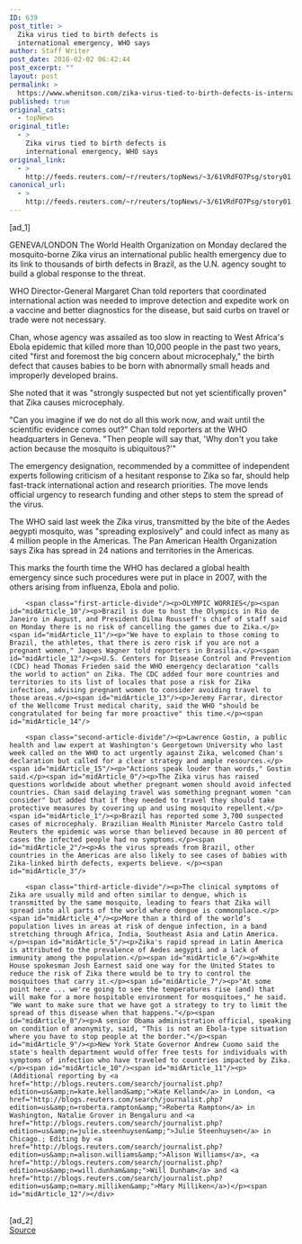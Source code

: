 ```yaml
---
ID: 639
post_title: >
  Zika virus tied to birth defects is
  international emergency, WHO says
author: Staff Writer
post_date: 2016-02-02 06:42:44
post_excerpt: ""
layout: post
permalink: >
  https://www.whenitson.com/zika-virus-tied-to-birth-defects-is-international-emergency-who-says/
published: true
original_cats:
  - topNews
original_title:
  - >
    Zika virus tied to birth defects is
    international emergency, WHO says
original_link:
  - >
    http://feeds.reuters.com/~r/reuters/topNews/~3/61VRdFO7Psg/story01.htm
canonical_url:
  - >
    http://feeds.reuters.com/~r/reuters/topNews/~3/61VRdFO7Psg/story01.htm
---
```

 [ad_1]
<br><div id="articleText">
<span id="midArticle_start"/>

<span id="midArticle_0"/><span class="focusParagraph" readability="5"><p><span class="articleLocation">GENEVA/LONDON</span> The World Health Organization on Monday declared the mosquito-borne Zika virus an international public health emergency due to its link to thousands of birth defects in Brazil, as the U.N. agency sought to build a global response to the threat.</p></span><span id="midArticle_1"/><p>WHO Director-General Margaret Chan told reporters that coordinated international action was needed to improve detection and expedite work on a vaccine and better diagnostics for the disease, but said curbs on travel or trade were not necessary.</p><span id="midArticle_2"/><p>Chan, whose agency was assailed as too slow in reacting to West Africa's Ebola epidemic that killed more than 10,000 people in the past two years, cited "first and foremost the big concern about microcephaly," the birth defect that causes babies to be born with abnormally small heads and improperly developed brains. </p><span id="midArticle_3"/><p>She noted that it was "strongly suspected but not yet scientifically proven" that Zika causes microcephaly.</p><span id="midArticle_4"/><p>"Can you imagine if we do not do all this work now, and wait until the scientific evidence comes out?" Chan told reporters at the WHO headquarters in Geneva. "Then people will say that, 'Why don't you take action because the mosquito is ubiquitous?'"</p><span id="midArticle_5"/><p>The emergency designation, recommended by a committee of independent experts following criticism of a hesitant response to Zika so far, should help fast-track international action and research priorities. The move lends official urgency to research funding and other steps to stem the spread of the virus.</p><span id="midArticle_6"/><p>The WHO said last week the Zika virus, transmitted by the bite of the Aedes aegypti mosquito, was "spreading explosively" and could infect as many as 4 million people in the Americas. The Pan American Health Organization says Zika has spread in 24 nations and territories in the Americas.</p><span id="midArticle_7"/><p>This marks the fourth time the WHO has declared a global health emergency since such procedures were put in place in 2007, with the others arising from influenza, Ebola and polio.</p><span id="midArticle_8"/><span id="midArticle_9"/>
        
        <span class="first-article-divide"/><p>OLYMPIC WORRIES</p><span id="midArticle_10"/><p>Brazil is due to host the Olympics in Rio de Janeiro in August, and President Dilma Rousseff's chief of staff said on Monday there is no risk of cancelling the games due to Zika.</p><span id="midArticle_11"/><p>"We have to explain to those coming to Brazil, the athletes, that there is zero risk if you are not a pregnant women," Jaques Wagner told reporters in Brasilia.</p><span id="midArticle_12"/><p>U.S. Centers for Disease Control and Prevention (CDC) head Thomas Frieden said the WHO emergency declaration "calls the world to action" on Zika. The CDC added four more countries and territories to its list of locales that pose a risk for Zika infection, advising pregnant women to consider avoiding travel to those areas.</p><span id="midArticle_13"/><p>Jeremy Farrar, director of the Wellcome Trust medical charity, said the WHO "should be congratulated for being far more proactive" this time.</p><span id="midArticle_14"/>
        
        <span class="second-article-divide"/><p>Lawrence Gostin, a public health and law expert at Washington's Georgetown University who last week called on the WHO to act urgently against Zika, welcomed Chan's declaration but called for a clear strategy and ample resources.</p><span id="midArticle_15"/><p>"Actions speak louder than words," Gostin said.</p><span id="midArticle_0"/><p>The Zika virus has raised questions worldwide about whether pregnant women should avoid infected countries. Chan said delaying travel was something pregnant women "can consider" but added that if they needed to travel they should take protective measures by covering up and using mosquito repellent.</p><span id="midArticle_1"/><p>Brazil has reported some 3,700 suspected cases of microcephaly. Brazilian Health Minister Marcelo Castro told Reuters the epidemic was worse than believed because in 80 percent of cases the infected people had no symptoms.</p><span id="midArticle_2"/><p>As the virus spreads from Brazil, other countries in the Americas are also likely to see cases of babies with Zika-linked birth defects, experts believe. </p><span id="midArticle_3"/>
        
        <span class="third-article-divide"/><p>The clinical symptoms of Zika are usually mild and often similar to dengue, which is transmitted by the same mosquito, leading to fears that Zika will spread into all parts of the world where dengue is commonplace.</p><span id="midArticle_4"/><p>More than a third of the world’s population lives in areas at risk of dengue infection, in a band stretching through Africa, India, Southeast Asia and Latin America.</p><span id="midArticle_5"/><p>Zika's rapid spread in Latin America is attributed to the prevalence of Aedes aegypti and a lack of immunity among the population.</p><span id="midArticle_6"/><p>White House spokesman Josh Earnest said one way for the United States to reduce the risk of Zika there would be to try to control the mosquitoes that carry it.</p><span id="midArticle_7"/><p>"At some point here ... we're going to see the temperatures rise (and) that will make for a more hospitable environment for mosquitoes," he said. "We want to make sure that we have got a strategy to try to limit the spread of this disease when that happens."</p><span id="midArticle_8"/><p>A senior Obama administration official, speaking on condition of anonymity, said, "This is not an Ebola-type situation where you have to stop people at the border."</p><span id="midArticle_9"/><p>New York State Governor Andrew Cuomo said the state's health department would offer free tests for individuals with symptoms of infection who have traveled to countries impacted by Zika.</p><span id="midArticle_10"/><span id="midArticle_11"/><p> (Additional reporting by <a href="http://blogs.reuters.com/search/journalist.php?edition=us&amp;n=kate.kelland&amp;">Kate Kelland</a> in London, <a href="http://blogs.reuters.com/search/journalist.php?edition=us&amp;n=roberta.rampton&amp;">Roberta Rampton</a> in Washington, Natalie Grover in Bengaluru and <a href="http://blogs.reuters.com/search/journalist.php?edition=us&amp;n=julie.steenhuysen&amp;">Julie Steenhuysen</a> in Chicago.; Editing by <a href="http://blogs.reuters.com/search/journalist.php?edition=us&amp;n=alison.williams&amp;">Alison Williams</a>, <a href="http://blogs.reuters.com/search/journalist.php?edition=us&amp;n=will.dunham&amp;">Will Dunham</a> and <a href="http://blogs.reuters.com/search/journalist.php?edition=us&amp;n=mary.milliken&amp;">Mary Milliken</a>)</p><span id="midArticle_12"/></div>
<br>[ad_2]
<br><a href="http://feeds.reuters.com/~r/reuters/topNews/~3/61VRdFO7Psg/story01.htm">Source </a>